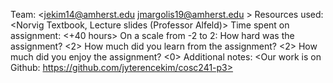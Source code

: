 
Team:
  <jekim14@amherst.edu jmargolis19@amherst.edu >
Resources used:
  <Norvig Textbook, Lecture slides (Professor Alfeld)>
Time spent on assignment: <+40 hours>
On a scale from -2 to 2:
  How hard was the assignment? 
  <2>
  How much did you learn from the assignment? 
  <2>
  How much did you enjoy the assignment? 
  <0>
Additional notes: <Our work is on Github: https://github.com/jyterencekim/cosc241-p3>
